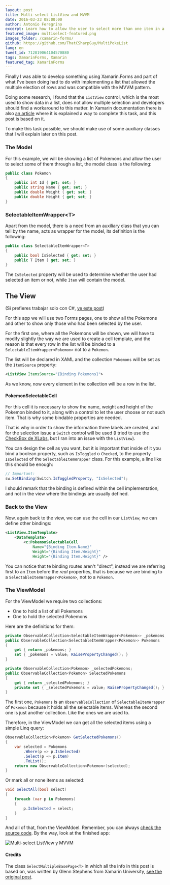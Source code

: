 ```yaml
---
layout: post
title: Multi-select ListView and MVVM
date: 2016-03-23 08:00:00
author: Antonio Feregrino
excerpt: Learn how to allow the user to select more than one item in a ListView, everything from MVVM with Xamarin.Forms.
featured_image: multiselect-featured.png
images_folder: /xamarin-forms/
github: https://github.com/ThatCSharpGuy/MultiPokeList
lang: en
tweet_id: 712819064104570880
tags: XamarinForms, Xamarin
featured_tag: XamarinForms
---
```


Finally I was able to develop something using Xamarin.Forms and part of what I've been doing had to do with implementing a list that allowed the multiple election of rows and was compatible with the MVVM pattern.  

Doing some research, I found that the `ListView` control, which is the most used to show data in a list, does not allow multiple selection and developers should find a workaround to this matter. In Xamarin documentation there is also <a href="https://developer.xamarin.com/recipes/cross-platform/xamarin-forms/controls/multiselect/" target="_blank" rel="nofollow">an article</a> where it is explained a way to complete this task, and this post is based on it. 
  
To make this task possible, we should make use of some auxiliary classes that I will explain later on this post.

### The Model  
For this example, we will be showing a list of Pokemons and allow the user to select some of them through a list, the model class is the following:

```csharp  
public class Pokemon 
{
    public int Id { get; set; }
    public string Name { get; set; }
    public double Weight { get; set; }
    public double Height { get; set; }
}
```  

### SelectableItemWrapper&lt;T&gt;
Apart from the model, there is a need from an auxiliary class that you can tell by the name, acts as wrapper for the model, its definition is the following:

```csharp  
public class SelectableItemWrapper<T>
{
    public bool IsSelected { get; set; }
    public T Item { get; set; }
}
```  

The `IsSelected` property will be used to determine whether the user had selected an item or not, while `Item` will contain the model.

## The View
(Si prefieres trabajar solo con C#, <a href="//thatcsharpguy.com/post/multiselect-listview-mvvm">ve este post</a>)

For this app we will use two Forms pages, one to show all the Pokemons and other to show only those who had been selected by the user. 

For the first one, where all the Pokemons will be shown, we will have to modify slightly the way we are used to create a cell template, and the reason is that every row in the list will be binded to a `SelectableItemWrapper<Pokemon>` not to a `Pokemon`.  

The list will be declared in XAML and the collection `Pokemons` will be set as the `ItemSource` property:

```xml  
<ListView ItemsSource="{Binding Pokemons}">
```  

As we know, now every element in the collection will be a row in the list.

#### PokemonSelectableCell
For this cell it is necessary to show the name, weight and height of the Pokemon binded to it, along with a control to let the user choose or not such item. That is why some bindable properties are needed.

That is why in order to show the information three labels are created, and for the selection issue a `Switch` control will be used (I tried to use the <a href="https://github.com/XLabs/Xamarin-Forms-Labs/wiki/Checkbox-Control" target="_blank" rel="nofollow">CheckBox de XLabs</a>, but I ran into an issue with the `ListView`).  

You can design the cell as you want, but it is important that inside of it you bind a boolean property, such as `IsToggled` o `Checked`, to the property `IsSelected` of the `SelectableItemWrapper` class. For this example, a line like this should be enough:

```csharp  
// Important:
sw.SetBinding(Switch.IsToggledProperty, "IsSelected");
```  

I should remark that the binding is defined within the cell implementation, and not in the view where the bindings are usually defined.

### Back to the View
Now, again back to the view, we can use the cell in our `ListView`, we can define other bindings:

```xml  
<ListView.ItemTemplate>
    <DataTemplate>
        <c:PokemonSelectableCell 
            Name="{Binding Item.Name}" 
            Weight="{Binding Item.Weight}" 
            Height="{Binding Item.Height}" />
```  

You can notice that te binding routes aren't "direct", instead we are referring first to an `Item` before the *real* properties, that is because we are binding to a `SelectableItemWrapper<Pokemon>`, not to a `Pokemon`. 

### The ViewModel
For the ViewModel we require two collections:

 - One to hold a list of all Pokemons 
 - One to hold the selected Pokemons  
 
Here are the definitions for them:
 
```csharp  
private ObservableCollection<SelectableItemWrapper<Pokemon>> _pokemons;
public ObservableCollection<SelectableItemWrapper<Pokemon>> Pokemons
{
    get { return _pokemons; }
    set { _pokemons = value; RaisePropertyChanged(); }
}

private ObservableCollection<Pokemon> _selectedPokemons;
public ObservableCollection<Pokemon> SelectedPokemons
{
    get { return _selectedPokemons; }
    private set { _selectedPokemons = value; RaisePropertyChanged(); }
}
```  

The first one, `Pokemons` is an `ObservableCollection` of `SelectableItemWrapper` of `Pokemon` because it holds all the selectable items. Whereas the second one is just another collection. Like the ones we are used to.

Therefore, in the ViewModel we can get all the selected items using a simple Linq query:

```csharp  
ObservableCollection<Pokemon> GetSelectedPokemons()
{
    var selected = Pokemons
        .Where(p => p.IsSelected)
        .Select(p => p.Item)
        .ToList();   
    return new ObservableCollection<Pokemon>(selected);
}
```  

Or mark all or none items as selected:

```csharp  
void SelectAll(bool select)
{
    foreach (var p in Pokemons)
    {
        p.IsSelected = select;
    }
}
```  

And all of that, from the ViewMdoel. Remember, you can always  <a href="https://github.com/ThatCSharpGuy/MultiPokeList" target="_blank">check the source code</a>. By the way, look at the finished app:

<img src="http://i.giphy.com/qpfRFj3MrFqow.gif" title="Multi-select ListView y MVVM" />


#### Credits
The class `SelectMultipleBasePage<T>` in which all the info in this post is based on, was written by Glenn Stephens from Xamarin University, <a href="https://developer.xamarin.com/recipes/cross-platform/xamarin-forms/controls/multiselect/" target="_blank" rel="nofollow">see the original post</a>.